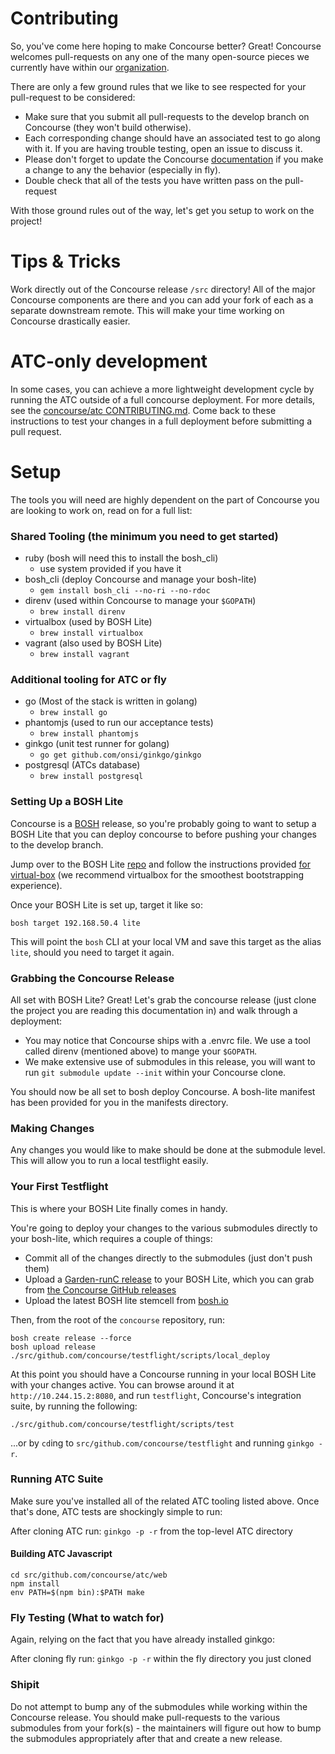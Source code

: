 # Contributing

So, you've come here hoping to make Concourse better?  Great!
Concourse welcomes pull-requests on any one of the many open-source
pieces we currently have within our
[organization](https://github.com/concourse).

There are only a few ground rules that we like to see respected for
your pull-request to be considered:

- Make sure that you submit all pull-requests to the develop branch on
Concourse (they won't build otherwise).
- Each corresponding change should have an associated test to go along
with it.  If you are having trouble testing, open an issue to discuss
it.
- Please don't forget to update the Concourse
[documentation](https://github.com/concourse/concourse/tree/develop/docs)
if you make a change to any the behavior (especially in fly).
- Double check that all of the tests you have written pass on the
pull-request

With those ground rules out of the way, let's get you setup to work on
the project!

# Tips & Tricks

Work directly out of the Concourse release `/src` directory!
All of the major Concourse components are there and you can
add your fork of each as a separate downstream remote.  This
will make your time working on Concourse drastically easier.

# ATC-only development

In some cases, you can achieve a more lightweight development cycle by running the ATC outside of a full concourse deployment. For more details, see the [concourse/atc CONTRIBUTING.md](https://github.com/concourse/atc/blob/master/CONTRIBUTING.md). Come back to these instructions to test your changes in a full deployment before submitting a pull request.

# Setup

The tools you will need are highly dependent on the part of Concourse
you are looking to work on, read on for a full list:

### Shared Tooling (the minimum you need to get started)
- ruby (bosh will need this to install the bosh_cli)
    - use system provided if you have it
- bosh_cli (deploy Concourse and manage your bosh-lite)
    - `gem install bosh_cli --no-ri --no-rdoc`
- direnv (used within Concourse to manage your `$GOPATH`)
     - `brew install direnv`
- virtualbox (used by BOSH Lite)
    - `brew install virtualbox`
- vagrant (also used by BOSH Lite)
    - `brew install vagrant`

### Additional tooling for ATC or fly
- go (Most of the stack is written in golang)
    - `brew install go`
- phantomjs (used to run our acceptance tests)
    - `brew install phantomjs`
- ginkgo (unit test runner for golang)
    - `go get github.com/onsi/ginkgo/ginkgo`
- postgresql (ATCs database)
    - `brew install postgresql`

### Setting Up a BOSH Lite
Concourse is a [BOSH](http://bosh.io/docs)
release, so you're probably going to want to setup a
BOSH Lite that you can deploy concourse to before pushing your changes
to the develop branch.

Jump over to the BOSH Lite [repo](https://github.com/cloudfoundry/bosh-lite)
and follow the instructions provided
[for virtual-box](https://github.com/cloudfoundry/bosh-lite#using-the-virtualbox-provider)
(we recommend virtualbox for the smoothest bootstrapping experience).

Once your BOSH Lite is set up, target it like so:

```
bosh target 192.168.50.4 lite
```

This will point the `bosh` CLI at your local VM and save this target as
the alias `lite`, should you need to target it again.

### Grabbing the Concourse Release
All set with BOSH Lite?  Great!  Let's grab the concourse release
(just clone the project you are reading this documentation in) and walk
through a deployment:

- You may notice that Concourse ships with a .envrc file.  We use a tool
called direnv (mentioned above) to mange your `$GOPATH`.
- We make extensive use of submodules in this release, you will want to
run `git submodule update --init` within your Concourse clone.

You should now be all set to bosh deploy Concourse.  A bosh-lite
manifest has been provided for you in the manifests directory.

### Making Changes

Any changes you would like to make should be done at the submodule
level.  This will allow you to run a local testflight easily.

### Your First Testflight

This is where your BOSH Lite finally comes in handy.

You're going to deploy your changes to the various submodules
directly to your bosh-lite, which requires a couple of things:

- Commit all of the changes directly to the submodules (just don't push them)
- Upload a [Garden-runC release](https://github.com/cloudfoundry/garden-runc-release) to your BOSH Lite, which you can grab from [the Concourse GitHub releases](https://github.com/concourse/concourse/releases)
- Upload the latest BOSH lite stemcell from [bosh.io](http://bosh.io/stemcells/bosh-warden-boshlite-ubuntu-trusty-go_agent)

Then, from the root of the `concourse` repository, run:

```
bosh create release --force
bosh upload release
./src/github.com/concourse/testflight/scripts/local_deploy
```

At this point you should have a Concourse running in your local BOSH Lite
with your changes active. You can browse around it at `http://10.244.15.2:8080`,
and run `testflight`, Concourse's integration suite, by running the following:

```
./src/github.com/concourse/testflight/scripts/test
```

...or by `cd`ing to `src/github.com/concourse/testflight` and running `ginkgo -r`.


### Running ATC Suite

Make sure you've installed all of the related ATC tooling
listed above.  Once that's done, ATC tests are shockingly
simple to run:

After cloning ATC run:
`ginkgo -p -r`
from the top-level ATC directory

#### Building ATC Javascript

```
cd src/github.com/concourse/atc/web
npm install
env PATH=$(npm bin):$PATH make
```

### Fly Testing (What to watch for)

Again, relying on the fact that you have already installed
ginkgo:

After cloning fly run:
`ginkgo -p -r`
within the fly directory you just cloned

### Shipit

Do not attempt to bump any of the submodules while working
within the Concourse release.  You should make
pull-requests to the various submodules from your fork(s) - the
maintainers will figure out how to bump the submodules
appropriately after that and create a new release.

